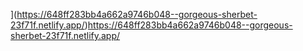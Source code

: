 
](https://648ff283bb4a662a9746b048--gorgeous-sherbet-23f71f.netlify.app/)https://648ff283bb4a662a9746b048--gorgeous-sherbet-23f71f.netlify.app/
